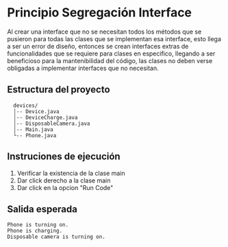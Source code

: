 # Principio Segregación Interface #

  Al crear una interface que no se necesitan todos los métodos que se pusieron para todas las clases que se implementan esa interface, esto llega a ser un error de diseño, entonces se crean interfaces extras de funcionalidades que se requiere para clases en especifico, llegando a ser beneficioso para la mantenibilidad del código, las clases no deben verse obligadas a implementar interfaces que no necesitan.

## Estructura del proyecto ##

```
  devices/
  │-- Device.java
  │-- DeviceCharge.java
  │-- DisposableCamera.java
  │-- Main.java
  └-- Phone.java
```
    
## Instruciones de ejecución ##

  1. Verificar la existencia de la clase main
  2. Dar click derecho a la clase main
  3. Dar click en la opcion "Run Code"
     
## Salida esperada ##

```
Phone is turning on.
Phone is charging.
Disposable camera is turning on.

```
